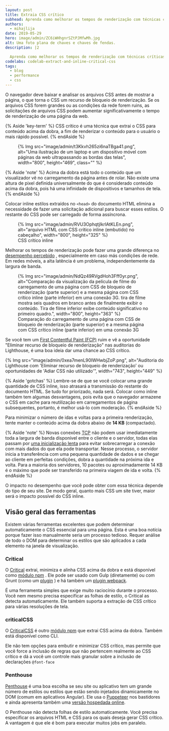 ```yaml
---
layout: post
title: Extraia CSS crítico
subhead: Aprenda como melhorar os tempos de renderização com técnicas críticas de CSS.
authors:
  - mihajlija
date: 2019-05-29
hero: image/admin/ZC6iWHhgnrSZtPJMfwMh.jpg
alt: Uma foto plana de chaves e chaves de fendas.
description: |2

  Aprenda como melhorar os tempos de renderização com técnicas críticas de CSS e como escolher a melhor ferramenta para seu projeto.
codelabs: codelab-extract-and-inline-critical-css
tags:
  - blog
  - performance
  - css
---
```


O navegador deve baixar e analisar os arquivos CSS antes de mostrar a página, o que torna o CSS um recurso de bloqueio de renderização. Se os arquivos CSS forem grandes ou as condições da rede forem ruins, as solicitações de arquivos CSS podem aumentar significativamente o tempo de renderização de uma página da web.

{% Aside 'key-term' %} CSS crítico é uma técnica que extrai o CSS para conteúdo acima da dobra, a fim de renderizar o conteúdo para o usuário o mais rápido possível. {% endAside %}

<figure>{% Img src="image/admin/t3Kkvh265zi6naTBga41.png", alt="Uma ilustração de um laptop e um dispositivo móvel com páginas da web ultrapassando as bordas das telas", width="800", height="469", class="" %}</figure>

{% Aside 'note' %} Acima da dobra está todo o conteúdo que um visualizador vê no carregamento da página antes de rolar. Não existe uma altura de pixel definida universalmente do que é considerado conteúdo acima da dobra, pois há uma infinidade de dispositivos e tamanhos de tela. {% endAside %}

Colocar inline estilos extraídos no `<head>` do documento HTML elimina a necessidade de fazer uma solicitação adicional para buscar esses estilos. O restante do CSS pode ser carregado de forma assíncrona.

<figure>{% Img src="image/admin/RVU3OphqtjlkrlAtKLEn.png", alt="arquivo HTML com CSS crítico inline (embutido) no cabeçalho", width="800", height="325" %} <figcaption> CSS crítico inline </figcaption></figure>

Melhorar os tempos de renderização pode fazer uma grande diferença no [desempenho percebido](/rail/#focus-on-the-user) , especialmente em caso más condições de rede. Em redes móveis, a alta latência é um problema, independentemente da largura de banda.

<figure>{% Img src="image/admin/NdQz49RVgdHoh3Fff0yr.png", alt="Comparação da visualização da película de filme do carregamento de uma página com CSS de bloqueio de renderização (parte superior) e a mesma página com CSS crítico inline (parte inferior) em uma conexão 3G. tira de filme mostra seis quadros em branco antes de finalmente exibir o conteúdo. Tira de filme inferior exibe conteúdo significativo no primeiro quadro.", width="800", height="363" %} <figcaption> Comparação do carregamento de uma página com CSS de bloqueio de renderização (parte superior) e a mesma página com CSS crítico inline (parte inferior) em uma conexão 3G </figcaption></figure>

Se você tem um [First Contentful Paint (FCP)](/fcp/) ruim e vê a oportunidade "Eliminar recurso de bloqueio de renderização" nas auditorias do Lighthouse, é uma boa ideia dar uma chance ao CSS crítico.

{% Img src="image/admin/0xea7menL90lWHwbjZoP.png", alt="Auditoria do Lighthouse com 'Eliminar recurso de bloqueio de renderização' ou oportunidades de 'Adiar CSS não utilizado'", width="743", height="449" %}

{% Aside 'gotchas' %} Lembre-se de que se você colocar uma grande quantidade de CSS inline, isso atrasará a transmissão do restante do documento HTML. Se tudo for priorizado, nada será. Colocar como inline também tem algumas desvantagens, pois evita que o navegador armazene o CSS em cache para reutilização em carregamentos de página subsequentes, portanto, é melhor usá-lo com moderação. {% endAside %}

<p id="14KB">Para minimizar o número de idas e voltas para a primeira renderização, tente manter o conteúdo acima da dobra abaixo de <strong>14 KB</strong> (compactado).</p>

{% Aside 'note' %} Novas conexões [TCP](https://hpbn.co/building-blocks-of-tcp/) não podem usar imediatamente toda a largura de banda disponível entre o cliente e o servidor, todas elas passam por [uma inicialização lenta](https://hpbn.co/building-blocks-of-tcp/#slow-start) para evitar sobrecarregar a conexão com mais dados do que ela pode transportar. Nesse processo, o servidor inicia a transferência com uma pequena quantidade de dados e se chegar ao cliente em perfeitas condições, dobra a quantidade na próxima ida e volta. Para a maioria dos servidores, 10 pacotes ou aproximadamente 14 KB é o máximo que pode ser transferido na primeira viagem de ida e volta. {% endAside %}

O impacto no desempenho que você pode obter com essa técnica depende do tipo de seu site. De modo geral, quanto mais CSS um site tiver, maior será o impacto possível do CSS inline.

## Visão geral das ferramentas

Existem várias ferramentas excelentes que podem determinar automaticamente o CSS essencial para uma página. Esta é uma boa notícia porque fazer isso manualmente seria um processo tedioso. Requer análise de todo o DOM para determinar os estilos que são aplicados a cada elemento na janela de visualização.

### Critical

O [Critical](https://github.com/addyosmani/critical) extrai, minimiza e alinha CSS acima da dobra e está disponível como [módulo npm](https://www.npmjs.com/package/critical) . Ele pode ser usado com Gulp (diretamente) ou com Grunt (como um [plugin](https://github.com/bezoerb/grunt-critical) ) e há também um [plugin webpack](https://github.com/anthonygore/html-critical-webpack-plugin).

É uma ferramenta simples que exige muito raciocínio durante o processo. Você nem mesmo precisa especificar as folhas de estilo, o Critical as detecta automaticamente. Ele também suporta a extração de CSS crítico para várias resoluções de tela.

### criticalCSS

O [CriticalCSS](https://github.com/filamentgroup/criticalCSS) é outro [módulo npm](https://www.npmjs.com/package/criticalcss) que extrai CSS acima da dobra. Também está disponível como CLI.

Ele não tem opções para embutir e minimizar CSS crítico, mas permite que você force a inclusão de regras que não pertencem realmente ao CSS crítico e dá a você um controle mais granular sobre a inclusão de declarações `@font-face`

### Penthouse

[Penthouse](https://github.com/pocketjoso/penthouse) é uma boa escolha se seu site ou aplicativo tem um grande número de estilos ou estilos que estão sendo injetados dinamicamente no DOM (comum em aplicativos Angular). Ele usa o [Puppeteer](https://github.com/GoogleChrome/puppeteer) nos bastidores e ainda apresenta também uma [versão hospedada online](https://jonassebastianohlsson.com/criticalpathcssgenerator/).

O Penthouse não detecta folhas de estilo automaticamente. Você precisa especificar os arquivos HTML e CSS para os quais deseja gerar CSS crítico. A vantagem é que ele é bom para executar muitos jobs em paralelo.
